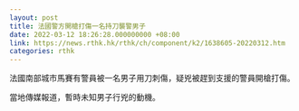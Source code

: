 ```yaml
---
layout: post
title: 法國警方開槍打傷一名持刀襲警男子　
date: 2022-03-12 18:26:28.000000000 +08:00
link: https://news.rthk.hk/rthk/ch/component/k2/1638605-20220312.htm
categories: rthk
---
```


法國南部城市馬賽有警員被一名男子用刀刺傷，疑兇被趕到支援的警員開槍打傷。

當地傳媒報道，暫時未知男子行兇的動機。
